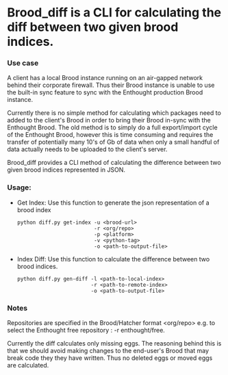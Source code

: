 # Brood_diff is a CLI for calculating the diff between two given brood indices.

### Use case

A client has a local Brood instance running on an air-gapped network behind
their corporate firewall. Thus their Brood instance is unable to use the
built-in sync feature to sync with the Enthought production Brood instance.

Currently there is no simple method for calculating which packages need to 
added to the client's Brood in order to bring their Brood in-sync with the
Enthought Brood. The old method is to simply do a full export/import cycle
of the Enthought Brood, however this is time consuming and requires the
transfer of potentially many 10's of Gb of data when only a small handful of
data actually needs to be uploaded to the client's server.

Brood_diff provides a CLI method of calculating the difference between two
given brood indices represented in JSON.


### Usage:

* Get Index: Use this function to generate the json representation of a brood index

    ```
    python diff.py get-index -u <brood-url>
                             -r <org/repo>
                             -p <platform>
                             -v <python-tag>
                             -o <path-to-output-file>
    ```

* Index Diff: Use this function to calculate the difference between two brood indices.

    ```
    python diff.py gen-diff -l <path-to-local-index>
                            -r <path-to-remote-index>
                            -o <path-to-output-file>
    ```

### Notes

Repositories are specified in the Brood/Hatcher format <org/repo> e.g. to
select the Enthought free repository : -r enthought/free.

Currently the diff calculates only missing eggs. The reasoning behind this is
that we should avoid making changes to the end-user's Brood that may break
code they they have written. Thus no deleted eggs or moved eggs are calculated.

